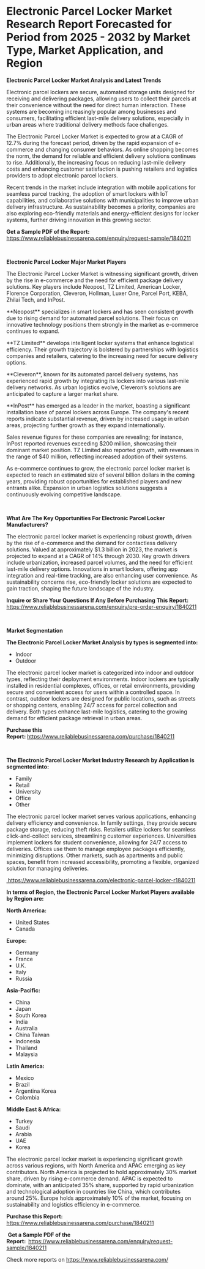 <p><h1>Electronic Parcel Locker Market Research Report Forecasted for Period from 2025 -  2032 by Market Type, Market Application, and Region</h1></p><p><strong>Electronic Parcel Locker Market Analysis and Latest Trends</strong></p>
<p><p>Electronic parcel lockers are secure, automated storage units designed for receiving and delivering packages, allowing users to collect their parcels at their convenience without the need for direct human interaction. These systems are becoming increasingly popular among businesses and consumers, facilitating efficient last-mile delivery solutions, especially in urban areas where traditional delivery methods face challenges.</p><p>The Electronic Parcel Locker Market is expected to grow at a CAGR of 12.7% during the forecast period, driven by the rapid expansion of e-commerce and changing consumer behaviors. As online shopping becomes the norm, the demand for reliable and efficient delivery solutions continues to rise. Additionally, the increasing focus on reducing last-mile delivery costs and enhancing customer satisfaction is pushing retailers and logistics providers to adopt electronic parcel lockers.</p><p>Recent trends in the market include integration with mobile applications for seamless parcel tracking, the adoption of smart lockers with IoT capabilities, and collaborative solutions with municipalities to improve urban delivery infrastructure. As sustainability becomes a priority, companies are also exploring eco-friendly materials and energy-efficient designs for locker systems, further driving innovation in this growing sector.</p></p>
<p><strong>Get a Sample PDF of the Report:&nbsp;</strong> <a href="https://www.reliablebusinessarena.com/enquiry/request-sample/1840211?utm_campaign=2606&utm_medium=2&utm_source=Github&utm_content=ia&utm_term=22022025&utm_id=electronic-parcel-locker">https://www.reliablebusinessarena.com/enquiry/request-sample/1840211</a></p>
<p>&nbsp;</p>
<p><strong>Electronic Parcel Locker Major Market Players</strong></p>
<p><p>The Electronic Parcel Locker Market is witnessing significant growth, driven by the rise in e-commerce and the need for efficient package delivery solutions. Key players include Neopost, TZ Limited, American Locker, Florence Corporation, Cleveron, Hollman, Luxer One, Parcel Port, KEBA, Zhilai Tech, and InPost.</p><p>**Neopost** specializes in smart lockers and has seen consistent growth due to rising demand for automated parcel solutions. Their focus on innovative technology positions them strongly in the market as e-commerce continues to expand.</p><p>**TZ Limited** develops intelligent locker systems that enhance logistical efficiency. Their growth trajectory is bolstered by partnerships with logistics companies and retailers, catering to the increasing need for secure delivery options.</p><p>**Cleveron**, known for its automated parcel delivery systems, has experienced rapid growth by integrating its lockers into various last-mile delivery networks. As urban logistics evolve, Cleveron’s solutions are anticipated to capture a larger market share.</p><p>**InPost** has emerged as a leader in the market, boasting a significant installation base of parcel lockers across Europe. The company's recent reports indicate substantial revenue, driven by increased usage in urban areas, projecting further growth as they expand internationally.</p><p>Sales revenue figures for these companies are revealing; for instance, InPost reported revenues exceeding $200 million, showcasing their dominant market position. TZ Limited also reported growth, with revenues in the range of $40 million, reflecting increased adoption of their systems. </p><p>As e-commerce continues to grow, the electronic parcel locker market is expected to reach an estimated size of several billion dollars in the coming years, providing robust opportunities for established players and new entrants alike. Expansion in urban logistics solutions suggests a continuously evolving competitive landscape.</p></p>
<p>&nbsp;</p>
<p><strong>What Are The Key Opportunities For Electronic Parcel Locker Manufacturers?</strong></p>
<p><p>The electronic parcel locker market is experiencing robust growth, driven by the rise of e-commerce and the demand for contactless delivery solutions. Valued at approximately $1.3 billion in 2023, the market is projected to expand at a CAGR of 14% through 2030. Key growth drivers include urbanization, increased parcel volumes, and the need for efficient last-mile delivery options. Innovations in smart lockers, offering app integration and real-time tracking, are also enhancing user convenience. As sustainability concerns rise, eco-friendly locker solutions are expected to gain traction, shaping the future landscape of the industry.</p></p>
<p><strong>Inquire or Share Your Questions If Any Before Purchasing This Report:</strong> <a href="https://www.reliablebusinessarena.com/enquiry/pre-order-enquiry/1840211?utm_campaign=2606&utm_medium=2&utm_source=Github&utm_content=ia&utm_term=22022025&utm_id=electronic-parcel-locker">https://www.reliablebusinessarena.com/enquiry/pre-order-enquiry/1840211</a></p>
<p>&nbsp;</p>
<p><strong>Market Segmentation</strong></p>
<p><strong>The Electronic Parcel Locker Market Analysis by types is segmented into:</strong></p>
<p><ul><li>Indoor</li><li>Outdoor</li></ul></p>
<p><p>The electronic parcel locker market is categorized into indoor and outdoor types, reflecting their deployment environments. Indoor lockers are typically installed in residential complexes, offices, or retail environments, providing secure and convenient access for users within a controlled space. In contrast, outdoor lockers are designed for public locations, such as streets or shopping centers, enabling 24/7 access for parcel collection and delivery. Both types enhance last-mile logistics, catering to the growing demand for efficient package retrieval in urban areas.</p></p>
<p><strong>Purchase this Report:&nbsp;</strong><a href="https://www.reliablebusinessarena.com/purchase/1840211?utm_campaign=2606&utm_medium=2&utm_source=Github&utm_content=ia&utm_term=22022025&utm_id=electronic-parcel-locker">https://www.reliablebusinessarena.com/purchase/1840211</a></p>
<p>&nbsp;</p>
<p><strong>The Electronic Parcel Locker Market Industry Research by Application is segmented into:</strong></p>
<p><ul><li>Family</li><li>Retail</li><li>University</li><li>Office</li><li>Other</li></ul></p>
<p><p>The electronic parcel locker market serves various applications, enhancing delivery efficiency and convenience. In family settings, they provide secure package storage, reducing theft risks. Retailers utilize lockers for seamless click-and-collect services, streamlining customer experiences. Universities implement lockers for student convenience, allowing for 24/7 access to deliveries. Offices use them to manage employee packages efficiently, minimizing disruptions. Other markets, such as apartments and public spaces, benefit from increased accessibility, promoting a flexible, organized solution for managing deliveries.</p></p>
<p><a href="https://www.reliablebusinessarena.com/electronic-parcel-locker-r1840211?utm_campaign=2606&utm_medium=2&utm_source=Github&utm_content=ia&utm_term=22022025&utm_id=electronic-parcel-locker">&nbsp;https://www.reliablebusinessarena.com/electronic-parcel-locker-r1840211</a></p>
<p><strong>In terms of Region, the Electronic Parcel Locker Market Players available by Region are:</strong></p>
<p>
    <p> <strong> North America: </strong>
        <ul>
            <li>United States</li>
            <li>Canada</li>
        </ul>
        </p> 
    <p> <strong> Europe: </strong>
        <ul>
            <li>Germany</li>
            <li>France</li>
            <li>U.K.</li>
            <li>Italy</li>
            <li>Russia</li>
        </ul>
        </p> 
    <p> <strong> Asia-Pacific: </strong>
        <ul>
            <li>China</li>
            <li>Japan</li>
            <li>South Korea</li>
            <li>India</li>
            <li>Australia</li>
            <li>China Taiwan</li>
            <li>Indonesia</li>
            <li>Thailand</li>
            <li>Malaysia</li>
        </ul>
        </p> 
    <p> <strong> Latin America: </strong>
        <ul>
            <li>Mexico</li>
            <li>Brazil</li>
            <li>Argentina Korea</li>
            <li>Colombia</li>
        </ul>
        </p> 
    <p> <strong> Middle East & Africa: </strong>
        <ul>
            <li>Turkey</li>
            <li>Saudi</li>
            <li>Arabia</li>
            <li>UAE</li>
            <li>Korea</li>
        </ul>
    </p>
    </p>
<p><p>The electronic parcel locker market is experiencing significant growth across various regions, with North America and APAC emerging as key contributors. North America is projected to hold approximately 30% market share, driven by rising e-commerce demand. APAC is expected to dominate, with an anticipated 35% share, supported by rapid urbanization and technological adoption in countries like China, which contributes around 25%. Europe holds approximately 10% of the market, focusing on sustainability and logistics efficiency in e-commerce.</p></p>
<p><strong>Purchase this Report: </strong><a href="https://www.reliablebusinessarena.com/purchase/1840211?utm_campaign=2606&utm_medium=2&utm_source=Github&utm_content=ia&utm_term=22022025&utm_id=electronic-parcel-locker">https://www.reliablebusinessarena.com/purchase/1840211</a></p>
<p>&nbsp;<strong>Get a Sample PDF of the Report:&nbsp;&nbsp;</strong><a href="https://www.reliablebusinessarena.com/enquiry/request-sample/1840211?utm_campaign=2606&utm_medium=2&utm_source=Github&utm_content=ia&utm_term=22022025&utm_id=electronic-parcel-locker">https://www.reliablebusinessarena.com/enquiry/request-sample/1840211</a></p>
<p><strong></strong></p>
<p>Check more reports on <a href="https://www.reliablebusinessarena.com/?utm_campaign=2606&utm_medium=2&utm_source=Github&utm_content=ia&utm_term=22022025&utm_id=electronic-parcel-locker">https://www.reliablebusinessarena.com/</a></p>